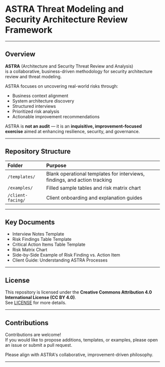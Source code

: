 # ASTRA Threat Modeling and Security Architecture Review Framework

---

## Overview

**ASTRA** (Architecture and Security Threat Review and Analysis)  
is a collaborative, business-driven methodology for security architecture review and threat modeling.

ASTRA focuses on uncovering real-world risks through:
- Business context alignment
- System architecture discovery
- Structured interviews
- Prioritized risk analysis
- Actionable improvement recommendations

ASTRA is **not an audit** — it is an **inquisitive, improvement-focused exercise** aimed at enhancing resilience, security, and governance.

---

## Repository Structure

| Folder | Purpose |
|:--|:--|
| `/templates/` | Blank operational templates for interviews, findings, and action tracking |
| `/examples/` | Filled sample tables and risk matrix chart |
| `/client-facing/` | Client onboarding and explanation guides |

---

## Key Documents

- Interview Notes Template
- Risk Findings Table Template
- Critical Action Items Table Template
- Risk Matrix Chart
- Side-by-Side Example of Risk Finding vs. Action Item
- Client Guide: Understanding ASTRA Processes

---

## License

This repository is licensed under the **Creative Commons Attribution 4.0 International License (CC BY 4.0)**.  
See [LICENSE](LICENSE) for more details.

---

## Contributions

Contributions are welcome!  
If you would like to propose additions, templates, or examples, please open an issue or submit a pull request.

Please align with ASTRA's collaborative, improvement-driven philosophy.

---
